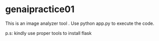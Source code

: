 # genaipractice01
This is an image analyzer tool .
Use python app.py 
to execute the code.



p.s: kindly use proper tools to install flask
